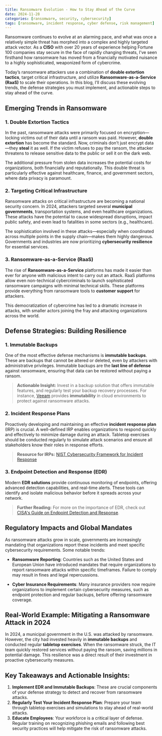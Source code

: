 ```yaml
---
title: Ransomware Evolution - How to Stay Ahead of the Curve 
date: 2024-11-28
categories: [ransomware, security, cybersecurity]
tags: [ransomware, incident response, cyber defense, risk management]
---
```


Ransomware continues to evolve at an alarming pace, and what was once a relatively simple threat has morphed into a complex and highly targeted attack vector. As a **CISO** with over 20 years of experience helping Fortune 100 companies stay secure in the face of rapidly changing threats, I’ve seen firsthand how ransomware has moved from a financially motivated nuisance to a highly sophisticated, weaponized form of cybercrime. 

Today’s ransomware attackers use a combination of **double extortion tactics**, target critical infrastructure, and utilize **Ransomware-as-a-Service (RaaS)** to scale their operations. In this blog, I’ll discuss these evolving trends, the defense strategies you must implement, and actionable steps to stay ahead of the curve.


## Emerging Trends in Ransomware

### 1. **Double Extortion Tactics**
In the past, ransomware attacks were primarily focused on encryption—locking victims out of their data until a ransom was paid. However, **double extortion** has become the standard. Now, criminals don’t just encrypt data—they **steal** it as well. If the victim refuses to pay the ransom, the attacker threatens to release sensitive data to the public or sell it on the dark web.

The additional pressure from stolen data increases the potential costs for organizations, both financially and reputationally. This double threat is particularly effective against healthcare, finance, and government sectors, where data privacy is paramount.

### 2. **Targeting Critical Infrastructure**
Ransomware attacks on critical infrastructure are becoming a national security concern. In 2024, attackers targeted several **municipal governments**, transportation systems, and even healthcare organizations. These attacks have the potential to cause widespread disruptions, impact public safety, and even lead to fatalities in some sectors (e.g., healthcare).

The sophistication involved in these attacks—especially when coordinated across multiple points in the supply chain—makes them highly dangerous. Governments and industries are now prioritizing **cybersecurity resilience** for essential services.

### 3. **Ransomware-as-a-Service (RaaS)**
The rise of **Ransomware-as-a-Service** platforms has made it easier than ever for anyone with malicious intent to carry out an attack. RaaS platforms allow even non-technical cybercriminals to launch sophisticated ransomware campaigns with minimal technical skills. These platforms provide everything from ransomware tools to **customer support** for attackers.

This democratization of cybercrime has led to a dramatic increase in attacks, with smaller actors joining the fray and attacking organizations across the world.

## Defense Strategies: Building Resilience

### 1. **Immutable Backups**
One of the most effective defense mechanisms is **immutable backups**. These are backups that cannot be altered or deleted, even by attackers with administrative privileges. Immutable backups are the **last line of defense** against ransomware, ensuring that data can be restored without paying a ransom.

> **Actionable Insight:** Invest in a backup solution that offers immutable features, and regularly test your backup recovery processes. For instance, [Veeam](https://www.veeam.com) provides **immutability** in cloud environments to protect against ransomware attacks.

### 2. **Incident Response Plans**
Proactively developing and maintaining an effective **incident response plan** (IRP) is crucial. A well-defined IRP enables organizations to respond quickly and effectively to minimize damage during an attack. Tabletop exercises should be conducted regularly to simulate attack scenarios and ensure all stakeholders know their roles in response efforts.

> **Resource for IRPs:** [NIST Cybersecurity Framework for Incident Response](https://www.nist.gov/cyberframework)

### 3. **Endpoint Detection and Response (EDR)**
Modern **EDR solutions** provide continuous monitoring of endpoints, offering advanced detection capabilities, and real-time alerts. These tools can identify and isolate malicious behavior before it spreads across your network.



> **Further Reading:** For more on the importance of EDR, check out [CISA's Guide on Endpoint Detection and Response](https://www.cisa.gov/edr).

## Regulatory Impacts and Global Mandates

As ransomware attacks grow in scale, governments are increasingly mandating that organizations report these incidents and meet specific cybersecurity requirements. Some notable trends:

- **Ransomware Reporting**: Countries such as the United States and European Union have introduced mandates that require organizations to report ransomware attacks within specific timeframes. Failure to comply may result in fines and legal repercussions.
  
- **Cyber Insurance Requirements**: Many insurance providers now require organizations to implement certain cybersecurity measures, such as endpoint protection and regular backups, before offering ransomware coverage.

## Real-World Example: Mitigating a Ransomware Attack in 2024

In 2024, a municipal government in the U.S. was attacked by ransomware. However, the city had invested heavily in **immutable backups** and conducted regular **tabletop exercises**. When the ransomware struck, the IT team quickly restored services without paying the ransom, saving millions in potential damage. This resilience was a direct result of their investment in proactive cybersecurity measures.

## Key Takeaways and Actionable Insights:

1. **Implement EDR and Immutable Backups**: These are crucial components of your defense strategy to detect and recover from ransomware attacks.
2. **Regularly Test Your Incident Response Plan**: Prepare your team through tabletop exercises and simulations to stay ahead of real-world attacks.
3. **Educate Employees**: Your workforce is a critical layer of defense. Regular training on recognizing phishing emails and following best security practices will help mitigate the risk of ransomware attacks.
